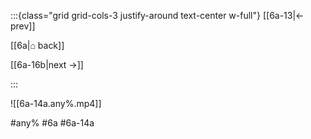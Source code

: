 :::{class="grid grid-cols-3 justify-around text-center w-full"}
[[6a-13|← prev]]

[[6a|⌂ back]]

[[6a-16b|next →]]

:::

![[6a-14a.any%.mp4]]

#any% #6a #6a-14a
